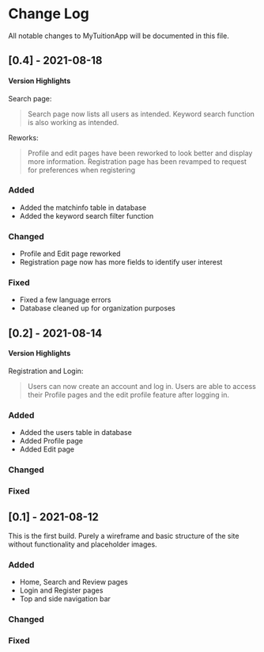 # Change Log
All notable changes to MyTuitionApp will be documented in this file.

## [0.4] - 2021-08-18
 #### Version Highlights
 Search page: 
 > Search page now lists all users as intended. Keyword search function is also working as intended. 

Reworks:
>Profile and edit pages have been reworked to look better and display more information.
>Registration page has been revamped to request for preferences when registering

### Added
- Added the matchinfo table in database
- Added the keyword search filter function

### Changed
- Profile and Edit page reworked
- Registration page now has more fields to identify user interest
 
### Fixed
- Fixed a few language errors
- Database cleaned up for organization purposes
## [0.2] - 2021-08-14
 #### Version Highlights
 Registration and Login:
 >Users can now create an account and log in.
 >Users are able to access their Profile pages and the edit profile feature after logging in.
### Added
- Added the users table in database
- Added Profile page
- Added Edit page

### Changed
 
### Fixed

## [0.1] - 2021-08-12
  
This is the first build. Purely a wireframe and basic structure of the site without functionality and placeholder images.
 
### Added
 - Home, Search and Review pages
 - Login and Register pages
 - Top and side navigation bar
### Changed
 
### Fixed